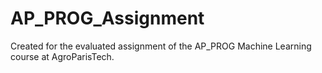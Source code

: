 # AP_PROG_Assignment
Created for the evaluated assignment of the AP_PROG Machine Learning course at AgroParisTech.
